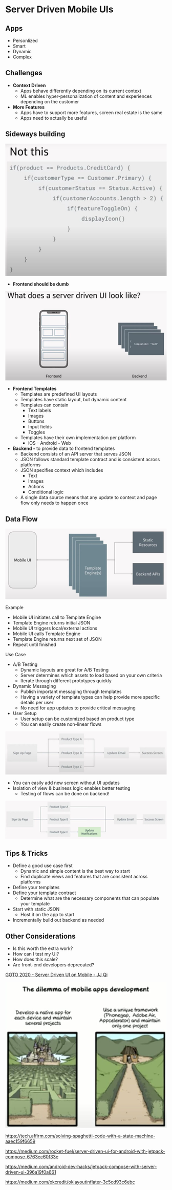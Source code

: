 # Server Driven Mobile UIs

## Apps

- Personlized
- Smart
- Dynamic
- Complex

## Challenges

- **Context Driven**
    - Apps behave differently depending on its current context
    - ML enables hyper-personalization of content and experiences depending on the customer
- **More Features**
    - Apps have to support more features, screen real estate is the same
    - Apps need to actually be useful

## Sideways building

![image](../../media/Server-Driven-Mobile-UIs-image1.jpg)

- **Frontend should be dumb**

![image](../../media/Server-Driven-Mobile-UIs-image2.jpg)

- **Frontend Templates**
    - Templates are predefined UI layouts
    - Templates have static layout, but dynamic content
    - Templates can contain
        - Text labels
        - Images
        - Buttons
        - Input fields
        - Toggles
    - Templates have their own implementation per platform
        - iOS - Android - Web
- **Backend -** to provide data to frontend templates
    - Backend consists of an API server that serves JSON
    - JSON follows standard template contract and is consistent across platforms
    - JSON specifies context which includes
        - Text
        - Images
        - Actions
        - Conditional logic
    - A single data source means that any update to context and page flow only needs to happen once

## Data Flow

![image](../../media/Server-Driven-Mobile-UIs-image3.jpg)

Example

- Mobile UI initiates call to Template Engine
- Template Engine returns initial JSON
- Mobile UI triggers local/external actions
- Mobile UI calls Template Engine
- Template Engine returns next set of JSON
- Repeat until finished

Use Case

- A/B Testing
    - Dynamic layouts are great for A/B Testing
    - Server determines which assets to load based on your own criteria
    - Iterate through different prototypes quickly
- Dynamic Messaging
    - Publish important messaging through templates
    - Having a variety of template types can help provide more specific details per user
    - No need for app updates to provide critical messaging
- User Setup
    - User setup can be customized based on product type
    - You can easily create non-linear flows

![image](../../media/Server-Driven-Mobile-UIs-image4.jpg)

- You can easily add new screen without UI updates
- Isolation of view & business logic enables better testing
    - Testing of flows can be done on backend!

![image](../../media/Server-Driven-Mobile-UIs-image5.jpg)

## Tips & Tricks

- Define a good use case first
    - Dynamic and simple content is the best way to start
    - Find duplicate views and features that are consistent across platforms
- Define your templates
- Define your template contract
    - Determine what are the necessary components that can populate your template
- Start with static JSON
    - Host it on the app to start
- Incrementally build out backend as needed

## Other Considerations

- Is this worth the extra work?
- How can I test my UI?
- How does this scale?
- Are front-end developers deprecated?

[GOTO 2020 - Server Driven UI on Mobile - JJ Qi](https://www.youtube.com/watch?v=CtSfG8tYRdg&ab_channel=GOTOConferences)

![image](../../media/Server-Driven-Mobile-UIs-image7.jpg)

https://tech.affirm.com/solving-spaghetti-code-with-a-state-machine-aaec159f6659

https://medium.com/rocket-fuel/server-driven-ui-for-android-with-jetpack-compose-6763ec60f33e

https://medium.com/android-dev-hacks/jetpack-compose-with-server-driven-ui-396a19f0a661

https://medium.com/okcredit/oklayoutinflater-3c5cd93c6ebc
